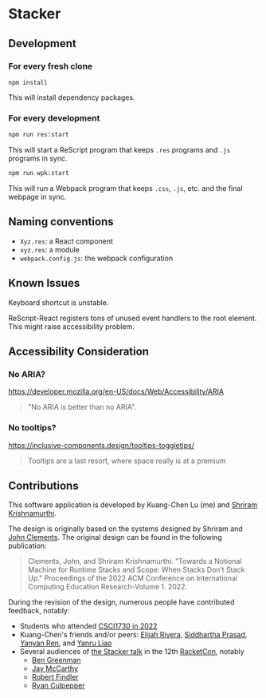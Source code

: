 # Stacker

## Development

### For every fresh clone

```
npm install
```

This will install dependency packages.

### For every development

```sh
npm run res:start
```

This will start a ReScript program that keeps `.res` programs and `.js` programs in sync.


```sh
npm run wpk:start
```

This will run a Webpack program that keeps `.css`, `.js`, etc. and the final webpage in sync.

## Naming conventions

- `Xyz.res`: a React component
- `xyz.res`: a module
- `webpack.config.js`: the webpack configuration

## Known Issues

Keyboard shortcut is unstable.

ReScript-React registers tons of unused event handlers to the root element. This might
raise accessibility problem.

## Accessibility Consideration

### No ARIA?

https://developer.mozilla.org/en-US/docs/Web/Accessibility/ARIA

> "No ARIA is better than no ARIA".

### No tooltips?

https://inclusive-components.design/tooltips-toggletips/

> Tooltips are a last resort, where space really is at a premium

## Contributions

This software application is developed by Kuang-Chen Lu (me) and [Shriram Krishnamurthi](https://cs.brown.edu/~sk/).

The design is originally based on the systems designed by Shriram and [John Clements](https://www.brinckerhoff.org/).
The original design can be found in the following publication:

> Clements, John, and Shriram Krishnamurthi. "Towards a Notional Machine for Runtime Stacks and Scope:
When Stacks Don’t Stack Up." Proceedings of the 2022 ACM Conference on
International Computing Education Research-Volume 1. 2022.

During the revision of the design, numerous people have contributed feedback, notably:

- Students who attended [CSCI1730 in 2022](https://cs.brown.edu/courses/cs173/2022/)
- Kuang-Chen's friends and/or peers:
  [Elijah Rivera](https://www.elijahrivera.com/),
  [Siddhartha Prasad](https://www.siddharthaprasad.com),
  [Yanyan Ren](https://yanyanr.github.io/), and
  [Yanru Liao](https://www.linkedin.com/in/yanru-liao-7780b2243/)
- Several audiences of [the Stacker talk](https://youtu.be/y42WZS4spfo) in the 12th
  [RacketCon](https://con.racket-lang.org/), notably
  - [Ben Greenman](https://cs.brown.edu/people/bgreenma/)
  - [Jay McCarthy](https://jeapostrophe.github.io/)
  - [Robert Findler](https://users.cs.northwestern.edu/~robby/)
  - [Ryan Culpepper](https://www.ccs.neu.edu/home/ryanc/)
